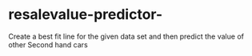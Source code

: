 # resalevalue-predictor-
Create a best fit line for the given data set and then predict the value of other Second hand cars 
